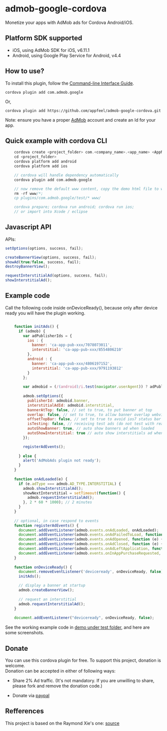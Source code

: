 admob-google-cordova
====================

Monetize your apps with AdMob ads for Cordova Android/iOS.

## Platform SDK supported ##

* iOS, using AdMob SDK for iOS, v6.11.1
* Android, using Google Play Service for Android, v4.4

## How to use? ##
To install this plugin, follow the [Command-line Interface Guide](http://cordova.apache.org/docs/en/edge/guide_cli_index.md.html#The%20Command-line%20Interface).

    cordova plugin add com.admob.google
    
Or,

    cordova plugin add https://github.com/appfeel/admob-google-cordova.git

Note: ensure you have a proper [AdMob](https://apps.admob.com/admob/signup) account and create an Id for your app.

## Quick example with cordova CLI ##
```c
    cordova create <project_folder> com.<company_name>.<app_name> <AppName>
    cd <project_folder>
    cordova platform add android
    cordova platform add ios

    // cordova will handle dependency automatically
    cordova plugin add com.admob.google

    // now remove the default www content, copy the demo html file to www
    rm -rf www/*;
    cp plugins/com.admob.google/test/* www/

    cordova prepare; cordova run android; cordova run ios;
    // or import into Xcode / eclipse
```

## Javascript API ##

APIs:
```javascript
setOptions(options, success, fail);

createBannerView(options, success, fail);
showAd(true/false, success, fail); 
destroyBannerView();

requestInterstitialAd(options, success, fail);
showInterstitialAd();
```

## Example code ##
Call the following code inside onDeviceReady(), because only after device ready you will have the plugin working.
```javascript

    function initAds() {
      if (admob) {
        var adPublisherIds = {
          ios : {
            banner: 'ca-app-pub-xxx/7078073011',
            interstitial: 'ca-app-pub-xxx/8554806210'
          },
          android : {
            banner: 'ca-app-pub-xxx/4806197152',
            interstitial: 'ca-app-pub-xxx/9791193812'
          }
        };
    	  
        var admobid = (/(android)/i.test(navigator.userAgent)) ? adPublisherIds.android : adPublisherIds.ios;
            
        admob.setOptions({
          publisherId: admobid.banner,
          interstitialAdId: admobid.interstitial,
          bannerAtTop: false, // set to true, to put banner at top
          overlap: false, // set to true, to allow banner overlap webview
          offsetTopBar: false, // set to true to avoid ios7 status bar overlap
          isTesting: false, // receiving test ads (do not test with real ads as your account will be banned)
          autoShowBanner: true, // auto show banners ad when loaded
          autoShowInterstitial: true // auto show interstitials ad when loaded
        });

        registerAdEvents();
        
      } else {
        alert('AdMobAds plugin not ready');
      }
    }
    
    function onAdLoaded(e) {
      if (e.adType === admob.AD_TYPE.INTERSTITIAL) {
        admob.showInterstitialAd();
        showNextInterstitial = setTimeout(function() {
          admob.requestInterstitialAd();
        }, 2 * 60 * 1000); // 2 minutes
      }
    }
    
    // optional, in case respond to events
    function registerAdEvents() {
      document.addEventListener(admob.events.onAdLoaded, onAdLoaded);
      document.addEventListener(admob.events.onAdFailedToLoad, function (e) {});
      document.addEventListener(admob.events.onAdOpened, function (e) {});
      document.addEventListener(admob.events.onAdClosed, function (e) {});
      document.addEventListener(admob.events.onAdLeftApplication, function (e) {});
      document.addEventListener(admob.events.onInAppPurchaseRequested, function (e) {});
    }
        
    function onDeviceReady() {
      document.removeEventListener('deviceready', onDeviceReady, false);
      initAds();

      // display a banner at startup
      admob.createBannerView();
        
      // request an interstitial
      admob.requestInterstitialAd();
    }
    
    document.addEventListener("deviceready", onDeviceReady, false);
```

See the working example code in [demo under test folder](https://github.com/appfeel/admob-google-cordova/tree/master/test/index.html), and here are some screenshots.


## Donate ##
You can use this cordova plugin for free. To support this project, donation is welcome.  
Donation can be accepted in either of following ways:
* Share 2% Ad traffic. (It's not mandatory. If you are unwilling to share, please fork and remove the donation code.)
+ Donate via [paypal](https://www.paypal.com/cgi-bin/webscr?cmd=_donations&business=MFQHUTN8U9XD6&lc=ES&item_name=AppFeel&item_number=com%2eadmob%2egoogle&amount=10%2e00&currency_code=EUR&bn=PP%2dDonationsBF%3abtn_donateCC_LG%2egif%3aNonHosted)

## Refferences ##
This project is based on the Raymond Xie's one: [source](https://github.com/floatinghotpot/cordova-plugin-admob.git)